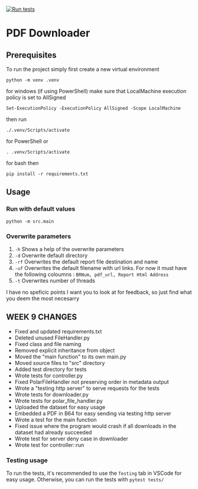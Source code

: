 [![Run tests](https://github.com/F0903/testing-week9/actions/workflows/run-tests.yml/badge.svg)](https://github.com/F0903/testing-week9/actions/workflows/run-tests.yml)

# PDF Downloader

## Prerequisites

To run the project simply first create a new virtual environment

```
python -m venv .venv
```

for windows (if using PowerShell) make sure that LocalMachine execution policy is set to AllSigned

```
Set-ExecutionPolicy -ExecutionPolicy AllSigned -Scope LocalMachine
```

then run

```
./.venv/Scripts/activate
```

for PowerShell or

```
. .venv/Scripts/activate
```

for bash
then

```
pip install -r requirements.txt
```

## Usage

### Run with default values

```
python -m src.main
```

### Overwrite parameters

1. `-h` Shows a help of the overwrite parameters
2. `-d` Overwrite default directory
3. `-rf` Overwrites the default report file destination and name
4. `-uf` Overwrites the default filename with url links. For now it must have the following coloumns : `BRNum, pdf_url, Report Html Address`
5. `-t` Overwrites number of threads

I have no speficic points I want you to look at for feedback, so just find what you deem the most necesarry

## WEEK 9 CHANGES

- Fixed and updated requirements.txt
- Deleted unused FileHandler.py
- Fixed class and file naming
- Removed explicit inheritance from object
- Moved the "main function" to its own main.py
- Moved source files to "src" directory
- Added test directory for tests
- Wrote tests for controller.py
- Fixed PolarFileHandler not preserving order in metadata output
- Wrote a "testing http server" to serve requests for the tests
- Wrote tests for downloader.py
- Wrote tests for polar_file_handler.py
- Uploaded the dataset for easy usage
- Embedded a PDF in B64 for easy sending via testing http server
- Wrote a test for the main function
- Fixed issue where the program would crash if all downloads in the dataset had already succeeded
- Wrote test for server deny case in downloader
- Wrote test for controller::run

### Testing usage

To run the tests, it's recommended to use the `Testing` tab in VSCode for easy usage. Otherwise, you can run the tests with `pytest tests/`
